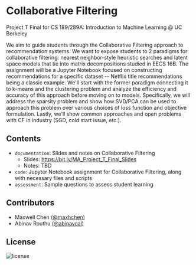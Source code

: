 # Collaborative Filtering

Project T Final for CS 189/289A: Introduction to Machine Learning @ UC Berkeley

We aim to guide students through the Collaborative Filtering approach to recommendation systems. We want to expose students to 2 paradigms for collaborative filtering: nearest neighbor-style heuristic searches and latent space models that tie into matrix decompositions studied in EECS 16B. The assignment will be a Jupyter Notebook focused on constructing recommendations for a specific dataset -- Netflix title recommendations being a classic example. We'll start with the former paradigm connecting it to k-means and the clustering problem and analyze the efficiency and accuracy of this approach before moving on to models. Specifically, we will address the sparsity problem and show how SVD/PCA can be used to approach this problem over various choices of loss function and objective formulation. Lastly, we'll show common approaches and open problems with CF in industry (SGD, cold start issue, etc.).

## Contents

- `documentation`: Slides and notes on Collaborative Filtering
  - Slides: https://bit.ly/MA_Project_T_Final_Slides
  - Notes: TBD
- `code`: Jupyter Notebook assignment for Collaborative Filtering, along with necessary files and scripts
- `assessment`: Sample questions to assess student learning

## Contributors

- Maxwell Chen [(@maxhchen)][maxwell]
- Abinav Routhu [(@abinavcal)][abinav]

[maxwell]: https://github.com/maxhchen
[abinav]: https://github.com/abinavcal

## License

![license](https://img.shields.io/badge/license-MIT-brightgreen)
